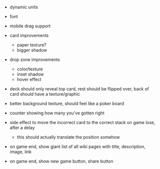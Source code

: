 - dynamic units
- font
- mobile drag support

- card improvements
  - paper texture?
  - bigger shadow
- drop zone improvements
  - color/texture
  - inset shadow
  - hover effect
- deck should only reveal top card, rest should be flipped over, back of card should have a texture/graphic
- better background texture, should feel like a poker board

- counter showing how many you've gotten right

- side effect to move the incorrect card to the correct stack on game lose, after a delay
  - this should actually translate the position somehow

- on game end, show giant list of all wiki pages with title, description, image, link

- on game end, show new game button, share button
